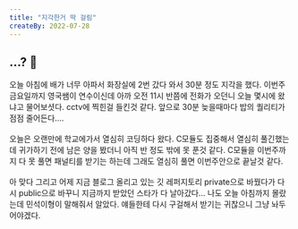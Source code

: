 ```yaml
---
title: "지각한거 딱 걸림"
createBy: 2022-07-28
---
```


## ...? 🎪
오늘 아침에 배가 너무 아파서 화장실에 2번 갔다 와서 30분 정도 지각을 했다. 이번주 금요일까지 영국쌤이 연수이신데 아까 오전 11시 반쯤에 전화가 오던니 오늘 몇시에 왔냐고 물어보셧다. cctv에 찍힌걸 들킨것 같다. 앞으로 30분 늦을때마다 밥의 퀄리티가 점점 줄어든다....
<br>
<br>
오늘은 오랜만에 학교에가서 열심히 코딩하다 왔다. C모듈도 집중해서 열심히 풀긴했는데 귀가하기 전에 남은 양을 봤더니 아직 반 정도 밖에 못 푼것 같다. C모듈을 이번주까지 다 못 풀면 패널티를 받기는 하는데 그래도 열심히 풀면 이번주안으로 끝날것 같다.
<br>
<br>
아 맞다 그리고 어제 지금 블로그 올리고 있는 깃 레퍼지토리 private으로 바꿨다가 다시 public으로 바꾸니 지금까지 받았던 스타가 다 날아갔다... 나도 오늘 아침까지 몰랐는데 민석이형이 말해줘서 알았다. 얘들한테 다시 구걸해서 받기는 귀찮으니 그냥 놔두어야겠다.

